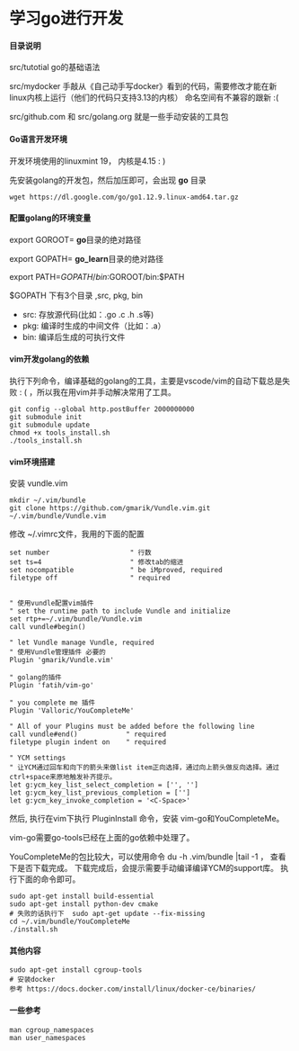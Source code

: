 # 学习go进行开发

#### 目录说明

src/tutotial go的基础语法

src/mydocker 手敲从《自己动手写docker》看到的代码，需要修改才能在新linux内核上运行（他们的代码只支持3.13的内核）
命名空间有不兼容的跟新 :(

src/github.com 和 src/golang.org 就是一些手动安装的工具包

#### Go语言开发环境

开发环境使用的linuxmint 19， 内核是4.15 : )

先安装golang的开发包，然后加压即可，会出现 **go** 目录

    wget https://dl.google.com/go/go1.12.9.linux-amd64.tar.gz

#### 配置golang的环境变量

export GOROOT= **go**目录的绝对路径

export GOPATH= **go_learn**目录的绝对路径

export PATH=$GOPATH/bin:$GOROOT/bin:$PATH

$GOPATH 下有3个目录 ,src, pkg, bin

- src: 存放源代码(比如：.go .c .h .s等)   
- pkg: 编译时生成的中间文件（比如：.a）
- bin: 编译后生成的可执行文件

#### vim开发golang的依赖
    
执行下列命令，编译基础的golang的工具，主要是vscode/vim的自动下载总是失败 : ( ，所以我在用vim并手动解决常用了工具。

    git config --global http.postBuffer 2000000000
    git submodule init
    git submodule update
    chmod +x tools_install.sh
    ./tools_install.sh

#### vim环境搭建

安装 vundle.vim

    mkdir ~/.vim/bundle
    git clone https://github.com/gmarik/Vundle.vim.git ~/.vim/bundle/Vundle.vim 

修改 ~/.vimrc文件，我用的下面的配置

    set number                    " 行数
    set ts=4                      " 修改tab的缩进
    set nocompatible              " be iMproved, required
    filetype off                  " required


    " 使用vundle配置vim插件
    " set the runtime path to include Vundle and initialize
    set rtp+=~/.vim/bundle/Vundle.vim
    call vundle#begin()

    " let Vundle manage Vundle, required
    " 使用Vundle管理插件 必要的
    Plugin 'gmarik/Vundle.vim'

    " golang的插件 
    Plugin 'fatih/vim-go'

    " you complete me 插件
    Plugin 'Valloric/YouCompleteMe'

    " All of your Plugins must be added before the following line
    call vundle#end()            " required
    filetype plugin indent on    " required

    " YCM settings
    " 让YCM通过回车和向下的箭头来做list item正向选择，通过向上箭头做反向选择。通过ctrl+space来原地触发补齐提示。
    let g:ycm_key_list_select_completion = ['', '']
    let g:ycm_key_list_previous_completion = ['']
    let g:ycm_key_invoke_completion = '<C-Space>'

然后, 执行在vim下执行 PluginInstall 命令，安装 vim-go和YouCompleteMe。

vim-go需要go-tools已经在上面的go依赖中处理了。

YouCompleteMe的包比较大，可以使用命令 du -h .vim/bundle |tail -1 ， 查看下是否下载完成。 下载完成后，会提示需要手动编译编译YCM的support库。
执行下面的命令即可。

    sudo apt-get install build-essential 
    sudo apt-get install python-dev cmake
    # 失败的话执行下  sudo apt-get update --fix-missing
    cd ~/.vim/bundle/YouCompleteMe
    ./install.sh


#### 其他内容
	
	sudo apt-get install cgroup-tools
	# 安装docker
	参考 https://docs.docker.com/install/linux/docker-ce/binaries/

#### 一些参考

 	man cgroup_namespaces
	man user_namespaces
